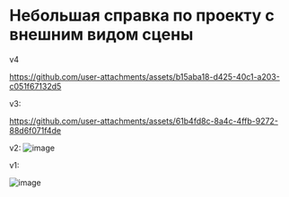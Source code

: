 # **Небольшая справка по проекту с внешним видом сцены**

v4

https://github.com/user-attachments/assets/b15aba18-d425-40c1-a203-c051f67132d5

v3:

https://github.com/user-attachments/assets/61b4fd8c-8a4c-4ffb-9272-88d6f071f4de

v2:
![image](https://github.com/user-attachments/assets/2bead2b3-06a7-4457-a42f-03652f0a7a0b)


v1:

![image](https://github.com/user-attachments/assets/828b2d1e-0841-4cae-b76f-916744225f80)
